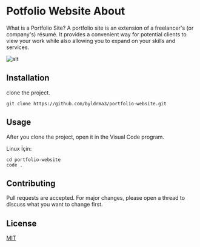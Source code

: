 # Potfolio Website About

What is a Portfolio Site? A portfolio site is an extension of a freelancer's (or company's) résumé. It provides a convenient way for potential clients to view your work while also allowing you to expand on your skills and services.

![alt](https://i.hizliresim.com/bpuhvqo.jpg)

## Installation

clone the project.

```git
git clone https://github.com/byldrma3/portfolio-website.git
```

## Usage

After you clone the project, open it in the Visual Code program.

Linux İçin:
```git
cd portfolio-website
code .
```

## Contributing

Pull requests are accepted. For major changes, please open a thread to discuss what you want to change first.

## License

[MIT](https://choosealicense.com/licenses/mit/)

